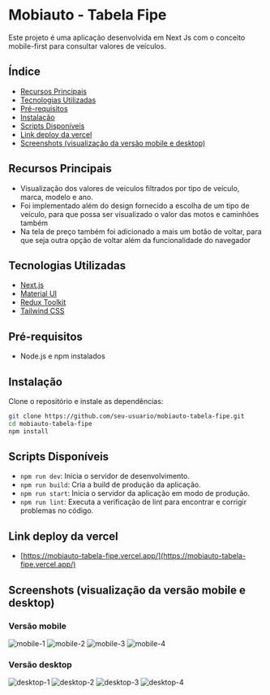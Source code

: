 # Mobiauto - Tabela Fipe

Este projeto é uma aplicação desenvolvida em Next Js com o conceito mobile-first para consultar valores de veículos.

## Índice

- [Recursos Principais](#recursos-principais)
- [Tecnologias Utilizadas](#tecnologias-utilizadas)
- [Pré-requisitos](#pré-requisitos)
- [Instalação](#instalação)
- [Scripts Disponíveis](#scripts-disponíveis)
- [Link deploy da vercel](#link-deploy-da-vercel)
- [Screenshots (visualização da versão mobile e desktop)](#screenshorts-visualização-da-versão-mobile-e-desktop)

## Recursos Principais

- Visualização dos valores de veículos filtrados por tipo de veículo, marca, modelo e ano.
- Foi implementado além do design fornecido a escolha de um tipo de veículo, para que possa ser visualizado o valor das motos e caminhões também
- Na tela de preço também foi adicionado a mais um botão de voltar, para que seja outra opção de voltar além da funcionalidade do navegador

## Tecnologias Utilizadas

- [Next.js](https://nextjs.org/)
- [Material UI](https://mui.com/)
- [Redux Toolkit](https://redux-toolkit.js.org/)
- [Tailwind CSS](https://tailwindcss.com/)

## Pré-requisitos

- Node.js e npm instalados

## Instalação

Clone o repositório e instale as dependências:

```bash
git clone https://github.com/seu-usuario/mobiauto-tabela-fipe.git
cd mobiauto-tabela-fipe
npm install
```

## Scripts Disponíveis

- `npm run dev`: Inicia o servidor de desenvolvimento.
- `npm run build`: Cria a build de produção da aplicação.
- `npm run start`: Inicia o servidor da aplicação em modo de produção.
- `npm run lint`: Executa a verificação de lint para encontrar e corrigir problemas no código.

## Link deploy da vercel

- [https://mobiauto-tabela-fipe.vercel.app/](https://mobiauto-tabela-fipe.vercel.app/)

## Screenshots (visualização da versão mobile e desktop)

### Versão mobile

![mobile-1](./public/images/mobile-1.png)
![mobile-2](./public/images/mobile-2.png)
![mobile-3](./public/images/mobile-3.png)
![mobile-4](./public/images/mobile-4.png)

### Versão desktop

![desktop-1](./public/images/desktop-1.png)
![desktop-2](./public/images/desktop-2.png)
![desktop-3](./public/images/desktop-3.png)
![desktop-4](./public/images/desktop-4.png)
